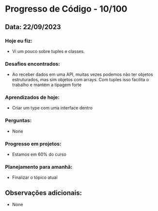 # Progresso de Código - 10/100

## Data: 22/09/2023

### Hoje eu fiz:

- Vi um pouco sobre tuples e classes.

### Desafios encontrados:

- Ao receber dados em uma API, muitas vezes podemos não ter objetos estruturados, mas sim objetos com arrays. Com tuples isso facilita o trabalho e mantém a tipagem forte

### Aprendizados de hoje:

- Criar um type com uma interface dentro

### Perguntas:

- None

### Progresso em projetos:

- Estamos em 60% do curso

### Planejamento para amanhã:

- Finalizar o tópico atual

## Observações adicionais:

- None
